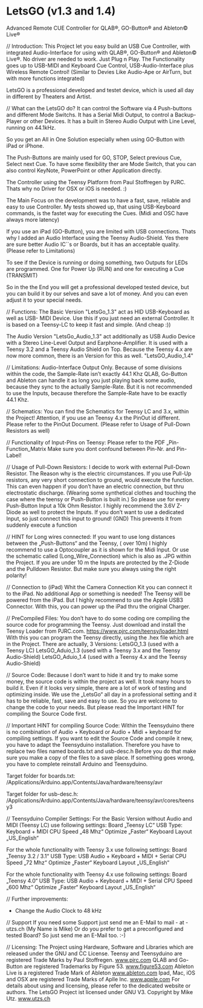 # LetsGO (v1.3 and 1.4)
Advanced Remote CUE Controller for QLAB®, GO-Button® and Ableton© Live®

// Introduction:
This Project let you easy build an USB Cue Controller, with integrated Audio-Interface for using with QLAB®, GO-Button® and Ableton© Live®. No driver are needed to work. Just Plug n Play.
The Functionality goes up to USB-MIDI and Keyboard Cue Control, USB-Audio-Interface plus Wireless Remote Control!
(Similar to Devies Like Audio-Ape or AirTurn, but with more functions integrated)

LetsGO is a professional developed and testet device, which is used all day in different by Theaters and Artist.

// What can the LetsGO do?
It can control the Software via 4 Push-buttons and different Mode Switchs.
It has a Serial Midi Output, to control a Backup-Player or other Devices. It has a built in Stereo Audio Output with Line Level, running on 44.1kHz.

So you get an All in One Solution especially when using GO-Button with iPad or iPhone.

The Push-Buttons are mainly used for GO, STOP, Select previous Cue, Select next Cue.
To have some flexibility ther are Mode Switch, that you can also control KeyNote, PowerPoint or other Application directly.

The Controller using the Teensy Platform from Paul Stoffregen by PJRC.
Thats why no Driver for OSX or iOS is needed. :)

The Main Focus on the development was to have a fast, save, reliable and easy to use Controller.
My tests showed up, that using USB-Keyboard commands, is the fastet way for executing the Cues.
(Midi and OSC have always more latency)

If you use an iPad (GO-Button), you are limited with USB connections.
Thats why I added an Audio Interface using the Teensy Audio-Shield.
Yes there are sure better Audio IC``s or Boards, but it has an acceptable quality.
(Please refer to Limitations)

To see if the Device is running or doing something, two Outputs for LEDs are programmed.
One for Power Up (RUN) and one for executing a Cue (TRANSMIT)

So in the the End you will get a professional developed tested device, but you can build it by our selves and save a lot of money.
And you can even adjust it to your special needs.

// Functions:
The Basic Version "LetsGo_1.3" act as HID USB-Keyboard as well as USB- MIDI Device.
Use this if you just need an external Controller.
It is based on a Teensy-LC to keep it fast and simple. (And cheap :))

The Audio Version "LetsGo_Audio_1.3" act additionally as USB Audio Device with a Stereo Line-Level Output and Earphone-Amplifier.
It is used with a Teensy 3.2 and a Teensy Audio Shield on Top.
Because the Teensy 4.x are now more common, there is an Version for this as well.
"LetsGO_Audio_1.4"

// Limitations:
Audio-Interface Output Only.
Because of some divisions within the code, the Sample-Rate isn’t exactly 44.1 Khz
QLAB, Go-Button and Ableton can handle it as long you just playing back some audio, because they sync to the actually Sample-Rate.
But it is not recommended to use the Inputs, because therefore the Sample-Rate have to be exactly 44.1 Khz.

// Schematics:
You can find the Schematics for Teensy LC and 3.x, within the Project!
Attention, if you use an Teensy 4.x the PinOut id different.
Please refer to the PinOut Document.
(Please refer to Usage of Pull-Down Resistors as well)

// Functionality of Input-Pins on Teensy:
Please refer to the PDF „Pin-Function_Matrix
Make sure you dont confound between Pin-Nr. and Pin-Label!

// Usage of Pull-Down Resistors:
I decide to work with external Pull-Down Resistor. The Reason why is the electric circumstances.
If you use Pull-Up resistors, any very short connection to ground, would execute the function.
This can even happen if you don’t have an electric connection, but thru  electrostatic discharge.
(Wearing some synthetical clothes and touching the case where the teensy or Push-Button is built in.)
So please use for every Push-Button Input a 10k Ohm Resistor. I highly recommend the 3.6V Z-Diode as well to protect the Inputs.
If you don’t want to use a dedicated Input, so just connect this input to ground! (GND)
This prevents it from suddenly execute a function

// HINT for Long wires connected:
If you want to use long distances between the „Push-Buttons“ and the Teensy, ( over 10m)
I highly recommend to use a Optocoupler as it is shown for the Midi Input.
Or use the schematic called (Long_Wire_Connection) which is also as .JPG within the Project.
If you are under 10 m the Inputs are protected by the Z-Diode and the Pulldown Resistor.
But make sure you always using the right polarity!

// Connection to (iPad)
Whit the Camera Connection Kit you can connect it to the iPad.
No additional App or something is needed!
The Teensy will be powered from the iPad.
But I highly recommend to use the Apple USB3 Connector.
With this, you can power up the iPad thru the original Charger.

// PreCompiled Files:
You don’t have to do some coding ore compiling the source code for programming the Teensy.
Just download and install the Teensy Loader from PJRC.com.
https://www.pjrc.com/teensy/loader.html
With this you can program the Teensy directly, using the .hex file which are in the Project.
There are actually, 3 Versions:
LetsGO_1.3 (used with a Teensy LC)
LetsGO_Aduio_1.3 (used with a Teensy 3.x and the Teensy Audio-Shield)
LetsGO_Aduio_1.4 (used with a Teensy 4.x and the Teensy Audio-Shield)

// Source Code:
Because I don’t want to hide it and try to make some money, the source code is within the project as well.
It took many hours to build it. Even if it looks very simple, there are a lot of work of testing and optimizing inside.
We use the „LetsGo“ all day in a professional setting and it has to be reliable, fast, save and easy to use.
So you are welcome to change the code to your needs. But please read the Important HINT for compiling the Source Code first.

// Important HINT for compiling Source Code:
Within the Teensyduino there is no combination of Audio + Keyboard or Audio + Midi + keyboard for compiling settings.
If you want to edit the Source Code and compile it new, you have to adapt the Teensyduino installation.
Therefore you have to replace two files named boards.txt and usb-desc.h
Before you do that make sure you make a copy of the files to a save place.
If something goes wrong, you have to complete reinstall Arduino and Teensyduino.

Target folder for boards.txt:
/Applications/Arduino.app/Contents/Java/hardware/teensy/avr

Target folder for usb-desc.h:
/Applications/Arduino.app/Contents/Java/hardware/teensy/avr/cores/teensy3

// Teensyduino Compiler Settings:
For the Basic Version without Audio and MIDI (Teensy LC) use following settings:
Board „Teensy LC“
USB Type: Keyboard + MIDI
CPU Speed „48 Mhz“
Optimize „Faster“
Keyboard Layout „US_English“

For the whole functionality with Teensy 3.x use following settings:
Board „Teensy 3.2 / 3.1“
USB Type: USB Audio + Keyboard + MIDI + Serial
CPU Speed „72 Mhz“
Optimize „Faster“
Keyboard Layout „US_English“

For the whole functionality  with Teensy 4.x use following settings:
Board „Teensy 4.0“
USB Type: USB Audio + Keyboard + MIDI + Serial
CPU Speed „600 Mhz“
Optimize „Faster“
Keyboard Layout „US_English“

// Further improvements:
- Change the Audio Clock to 48 kHz

// Support
If you need some Support just send me an E-Mail to mail - at - utzs.ch (My Name is Mike)
Or do you prefer to get a preconfigured and tested Board?
So just send me an E-Mail too. :-)

// Licensing:
The Project using Hardware, Software and Libraries which are released under the GNU and CC License.
Teensy and Teensyduino are registered Trade Marks by Paul Stoffregen. www.pjrc.com
QLAB and Go-Button are registered Trademarks by Figure 53. www.figure53.com
Ableton Live is a registered Trade Mark of Ableton www.ableton.com
Ipad, Mac, iOS and OSX are registered Trade Marks of Aplle Inc. www.apple.com
For details about using and licensing, please refer to the dedicated website or authors.
The LetsGO Project ist licensed under GNU V3. Copyright by Mike Utz. www.utzs.ch


